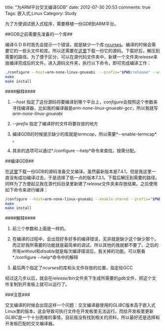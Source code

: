 title: "为ARM平台交叉编译GDB"
date: 2012-07-30 20:53
comments: true
Tags: 嵌入式,Linux
Category: Study 

为了方便调试嵌入式程序，需要移植一份*GDB*到ARM平台。


##GDB之前需要先准备的一个库##

编译ＧＤＢ时首先会提示一个错误，就是缺少一个库:[ncurses](http://en.wikipedia.org/wiki/Ncurses)。编译的时候会需要它的一些头文件和库。所以还需要在[这里](http://www.gnu.org/software/ncurses/)下载一份它的源码。下载好后，解压到需要的路径。为了便于区分，可以在源代码文件夹中，新建一个文件夹*release*来放编译完成后的文件。进入源码文件夹，执行以下命令，即可完成编译工作：

```bash
./configure --host=arm-none-linux-gnueabi  --prefix="$PWD/release" --without-ada --enable-termcap --with-shared
make
make install
```

####解释####

1. *--host* 指定了这份源码将要编译到哪个平台上，*configure*会按照这个参数来寻找编译器，比如我的编译器是*arm-none-linux-gnueabi-gcc*，所以我就写*arm-none-linux-gnueabi*

2. *--prefix* 指定了编译好的文件将要存放的地方

3. 编译GDB的时候提示缺少的库就是*termcap*，所以需要*--enable-termcap* 。 

4. 其余的选项可以通过*./configure --help*命令来查找，按需分配。

##编译GDB##

在[这里](http://sources.redhat.com/gdb/download/)下载一份GDB的源码准备交叉编译。虽然最新版本是7.4.1，但是我这里一直没有成功编译过去，于是选择了低一点的版本7.3.1。下载后解压到需要的路径。同样为了方便起见我在源代码目录里新建了*release*文件夹来存放结果。之后使用如下命令来进行编译：

```bash
/configure --host=arm-none-linux-gnueabi --enable-shared --prefix="$PWD/release" --without-x --disable-gdbtk --without-included-regex --without-included-gettext --disable-tui LDFLAGS="-L/home/ghdawn/develop/ncurses-5.9/release/lib" CPPFLAGS="-I/home/ghdawn/develop/ncurses-5.9/release/include"
make
make install
```

####解释####

1. 前三个参数和上面是一样的。

2. 在编译的过程中，会出现好多好多的编译错误，无非就是缺少这个缺少那个。而正好我所需要的功能就是最简单的调试，所以其他的我就都不要了。之后的所有*without*和*disable*就是每次编译错误后，我关掉的功能。可以察看*./configure --help*命令中的解释

3. 最后两个指定了*ncurses*的库和头文件存放的位置，指定给GCC


经过这几步以后，就会在*release/bin*文件夹下生成所需要的*gdb*文件，把这个文件复制到开发板上就可以运行了。

###注意###

交叉编译的时候会出现这样一个问题：交叉编译器使用的*GLIBC*版本高于嵌入式Linux里的版本，这会导致可执行文件在开发板里无法运行。而给开发板里更新*GLIBC*是一个十分困难的事情，目前我没有找到相关的资料，所以最好还是选择和开发板匹配的交叉编译器。
